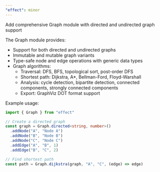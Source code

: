 ```yaml
---
"effect": minor
---
```


Add comprehensive Graph module with directed and undirected graph support

The Graph module provides:
- Support for both directed and undirected graphs
- Immutable and mutable graph variants
- Type-safe node and edge operations with generic data types
- Graph algorithms:
  - Traversal: DFS, BFS, topological sort, post-order DFS
  - Shortest path: Dijkstra, A*, Bellman-Ford, Floyd-Warshall
  - Analysis: cycle detection, bipartite detection, connected components, strongly connected components
  - Export: GraphViz DOT format support

Example usage:
```typescript
import { Graph } from "effect"

// Create a directed graph
const graph = Graph.directed<string, number>()
  .addNode("A", "Node A")
  .addNode("B", "Node B")
  .addNode("C", "Node C")
  .addEdge("A", "B", 1)
  .addEdge("B", "C", 2)

// Find shortest path
const path = Graph.dijkstra(graph, "A", "C", (edge) => edge)
```
